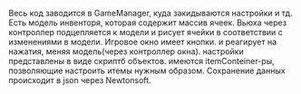 Весь код заводится в GameManager, куда закидываются настройки и тд. 
Есть модель инвенторя, которая содержит массив ячеек. Вьюха через контроллер подцепляется к модели и рисует ячейки в соответствии с изменениями в модели.
Игровое окно имеет кнопки. и реагирует на нажатия, меняя модель(через контроллер окна).
настройки представлены в виде скриптб объектов.
имеются itemConteiner-ры, позволяющие настроить итемы нужным образом. 
Сохранение данных происходит в json через Newtonsoft.
